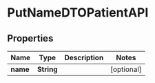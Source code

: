 

# PutNameDTOPatientAPI


## Properties

| Name | Type | Description | Notes |
|------------ | ------------- | ------------- | -------------|
|**name** | **String** |  |  [optional] |



